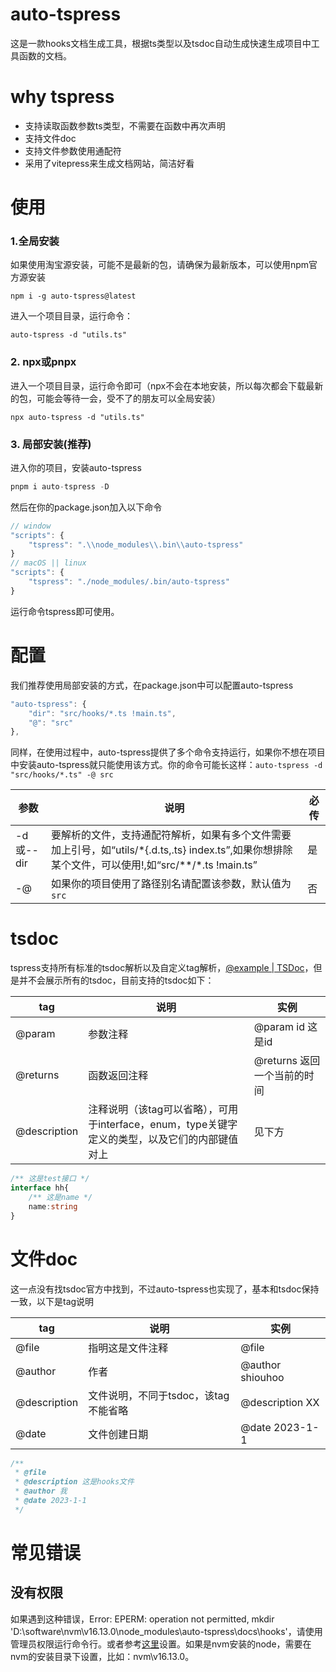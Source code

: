 # auto-tspress
这是一款hooks文档生成工具，根据ts类型以及tsdoc自动生成快速生成项目中工具函数的文档。

# why tspress

- 支持读取函数参数ts类型，不需要在函数中再次声明
- 支持文件doc
- 支持文件参数使用通配符
- 采用了vitepress来生成文档网站，简洁好看

# 使用

### 1.全局安装
如果使用淘宝源安装，可能不是最新的包，请确保为最新版本，可以使用npm官方源安装

```node
npm i -g auto-tspress@latest
```

进入一个项目目录，运行命令：

```node
auto-tspress -d "utils.ts"
```

### 2.  npx或pnpx

进入一个项目目录，运行命令即可（npx不会在本地安装，所以每次都会下载最新的包，可能会等待一会，受不了的朋友可以全局安装）
```npm
npx auto-tspress -d "utils.ts"
```
###  3. 局部安装(推荐)

进入你的项目，安装auto-tspress

```ts
pnpm i auto-tspress -D
```

然后在你的package.json加入以下命令

```ts
// window
"scripts": {
	"tspress": ".\\node_modules\\.bin\\auto-tspress"
}
// macOS || linux
"scripts": {
	"tspress": "./node_modules/.bin/auto-tspress"
}
```

运行命令tspress即可使用。

# 配置

我们推荐使用局部安装的方式，在package.json中可以配置auto-tspress
```ts
"auto-tspress": {
    "dir": "src/hooks/*.ts !main.ts",
    "@": "src"
},
```

同样，在使用过程中，auto-tspress提供了多个命令支持运行，如果你不想在项目中安装auto-tspress就只能使用该方式。你的命令可能长这样：`auto-tspress -d "src/hooks/*.ts" -@ src`

| 参数      | 说明                                                         | 必传 |
| --------- | ------------------------------------------------------------ | ---- |
| -d或--dir | 要解析的文件，支持通配符解析，如果有多个文件需要加上引号，如“utils/\*{.d.ts,.ts} index.ts”,如果你想排除某个文件，可以使用!,如“src/\*\*/\*.ts  !main.ts” | 是   |
| -@ | 如果你的项目使用了路径别名请配置该参数，默认值为`src` | 否   |

# tsdoc

tspress支持所有标准的tsdoc解析以及自定义tag解析，[@example | TSDoc](https://tsdoc.org/pages/tags/example/)，但是并不会展示所有的tsdoc，目前支持的tsdoc如下：

| tag          | 说明                                                         | 实例                        |
| ------------ | ------------------------------------------------------------ | --------------------------- |
| @param       | 参数注释                                                     | @param id 这是id            |
| @returns     | 函数返回注释                                                 | @returns 返回一个当前的时间 |
| @description | 注释说明（该tag可以省略），可用于interface，enum，type关键字定义的类型，以及它们的内部键值对上 | 见下方                      |

```ts
/** 这是test接口 */
interface hh{
    /** 这是name */
    name:string
}
```

# 文件doc

这一点没有找tsdoc官方中找到，不过auto-tspress也实现了，基本和tsdoc保持一致，以下是tag说明

| tag          | 说明                                 | 实例             |
| ------------ | ------------------------------------ | ---------------- |
| @file        | 指明这是文件注释                     | @file            |
| @author      | 作者                                 | @author shiouhoo |
| @description | 文件说明，不同于tsdoc，该tag不能省略 | @description XX  |
| @date        | 文件创建日期                         | @date 2023-1-1   |

```ts
/**
 * @file
 * @description 这是hooks文件
 * @author 我
 * @date 2023-1-1
 */
```



# 常见错误

## 没有权限
 如果遇到这种错误，Error: EPERM: operation not permitted, mkdir 'D:\software\nvm\v16.13.0\node_modules\auto-tspress\docs\hooks'，请使用管理员权限运行命令行。或者参考[这里](https://www.cnblogs.com/echo-7s/p/16610255.html)设置。如果是nvm安装的node，需要在nvm的安装目录下设置，比如：nvm\v16.13.0。